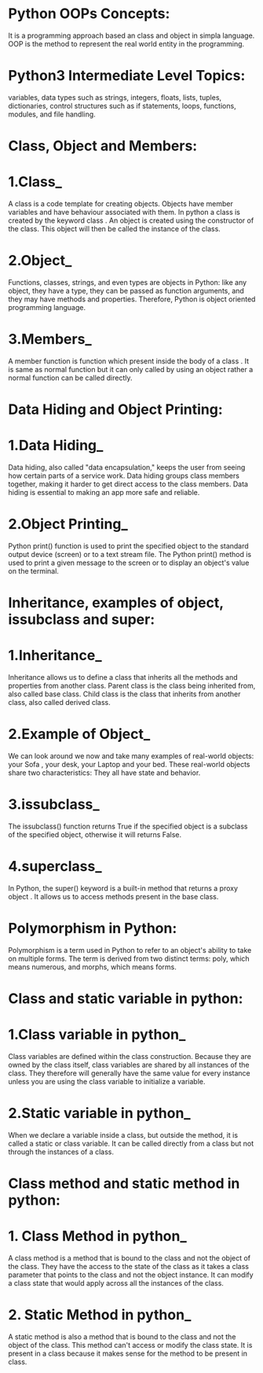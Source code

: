 # Python OOPs Concepts:
It is a programming approach based an class and object in simpla language. OOP is the method to represent the real world entity in the programming.


# Python3 Intermediate Level Topics:
variables, data types such as strings, integers, floats, lists, tuples, dictionaries, control structures such as if statements, loops, functions, modules, and file handling.


# Class, Object and Members:
# 1.Class_ 
A class is a code template for creating objects. Objects have member variables and have behaviour associated with them. In python a class is created by the keyword class . An object is created using the constructor of the class. This object will then be called the instance of the class.
# 2.Object_
Functions, classes, strings, and even types are objects in Python: like any object, they have a type, they can be passed as function arguments, and they may have methods and properties. Therefore, Python is object oriented programming language.
# 3.Members_
A member function is function which present inside the body of a class . It is same as normal function but it can only called by using an object rather a normal function can be called directly.


# Data Hiding and Object Printing:
# 1.Data Hiding_
Data hiding, also called "data encapsulation," keeps the user from seeing how certain parts of a service work. Data hiding groups class members together, making it harder to get direct access to the class members. Data hiding is essential to making an app more safe and reliable.
# 2.Object Printing_
Python print() function is used to print the specified object to the standard output device (screen) or to a text stream file. The Python print() method is used to print a given message to the screen or to display an object's value on the terminal.

# Inheritance, examples of object, issubclass and super:
# 1.Inheritance_
Inheritance allows us to define a class that inherits all the methods and properties from another class. Parent class is the class being inherited from, also called base class. Child class is the class that inherits from another class, also called derived class.
# 2.Example of Object_
We can look around we now and take many examples of real-world objects: your Sofa , your desk, your Laptop and  your bed. These real-world objects share two characteristics: They all have state and behavior.
# 3.issubclass_
The issubclass() function returns True if the specified object is a subclass of the specified object, otherwise it will returns False.
# 4.superclass_
In Python, the super() keyword is a built-in method that returns a proxy object . It allows us to access methods present in the base class.


# Polymorphism in Python:
Polymorphism is a term used in Python to refer to an object's ability to take on multiple forms. The term is derived from two distinct terms: poly, which means numerous, and morphs, which means forms.


# Class and static variable in python:
# 1.Class variable in python_
Class variables are defined within the class construction. Because they are owned by the class itself, class variables are shared by all instances of the class. They therefore will generally have the same value for every instance unless you are using the class variable to initialize a variable.
# 2.Static variable in python_
When we declare a variable inside a class, but outside the method, it is called a static or class variable. It can be called directly from a class but not through the instances of a class.


# Class method and static method in python:
# 1. Class Method in python_
A class method is a method that is bound to the class and not the object of the class. They have the access to the state of the class as it takes a class parameter that points to the class and not the object instance. It can modify a class state that would apply across all the instances of the class.
# 2. Static Method in python_
A static method is also a method that is bound to the class and not the object of the class. This method can't access or modify the class state. It is present in a class because it makes sense for the method to be present in class.
